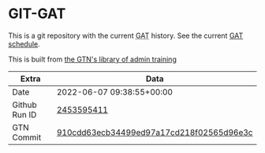 # GIT-GAT

This is a git repository with the current <abbr title="Galaxy Admin Training">GAT</abbr> history. See the current [GAT schedule](https://gxy.io/gat).

This is built from [the GTN's library of admin training](https://training.galaxyproject.org/training-material/topics/admin/)

Extra | Data
--- | ---
Date | 2022-06-07 09:38:55+00:00
Github Run ID | [2453595411](https://github.com/galaxyproject/training-material/actions/runs/2453595411)
GTN Commit | [910cdd63ecb34499ed97a17cd218f02565d96e3c](https://github.com/galaxyproject/training-material/tree/910cdd63ecb34499ed97a17cd218f02565d96e3c)
